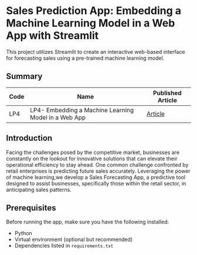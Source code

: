 # Sales Prediction App: Embedding a Machine Learning Model in a Web App with Streamlit
This project utilizes Streamlit to create an interactive web-based interface for forecasting sales using a pre-trained machine learning model.

## Summary
| Code          |     Name                       | Published Article
| ------------- | -------------                  | -------------    
| LP4           | LP4- Embedding a Machine Learning Model in a Web App |  [Article]() 

## Introduction
Facing the challenges posed by the competitive market, businesses are constantly on the lookout for innovative solutions that can elevate their operational efficiency to stay ahead. One common challenge confronted by retail enterprises is predicting future sales accurately. Leveraging the power of machine learning,we develop a Sales Forecasting App, a predictive tool designed to assist businesses, specifically those within the retail sector, in anticipating sales patterns.

## Prerequisites
Before running the app, make sure you have the following installed:
* Python
* Virtual environment (optional but recommended)
* Dependencies listed in `requirements.txt`

  

